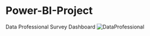 # Power-BI-Project
Data Professional Survey Dashboard
![DataProfessional](https://github.com/Ritesh-Minhas/Power-BI-Project/assets/115398456/c4bef6b9-e438-4a29-9bf2-7573062af9b8)
